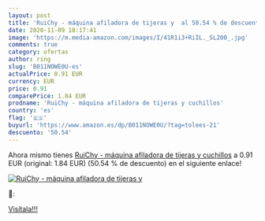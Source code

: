 ```yaml
---
layout: post
title: 'RuiChy - máquina afiladora de tijeras y  al 50.54 % de descuento'
date: 2020-11-09 18:17:41
image: 'https://m.media-amazon.com/images/I/41R1i3+RiIL._SL200_.jpg'
comments: true
category: ofertas
author: ring
slug: 'B011NOWE0U-es'
actualPrice: 0.91 EUR
currency: EUR
price: 0.91
comparePrice: 1.84 EUR
prodname: 'RuiChy - máquina afiladora de tijeras y cuchillos'
country: 'es'
flag: '🇪🇸'
buyurl: 'https://www.amazon.es/dp/B011NOWE0U/?tag=tolees-21'
descuento: '50.54'
---
```


Ahora mismo tienes [RuiChy - máquina afiladora de tijeras y cuchillos](https://www.amazon.es/dp/B011NOWE0U/?tag=tolees-21) a 0.91 EUR (original: 1.84 EUR) (50.54 %  de descuento) en el siguiente enlace!

[![RuiChy - máquina afiladora de tijeras y ](https://m.media-amazon.com/images/I/41R1i3+RiIL._SL200_.jpg)](https://www.amazon.es/dp/B011NOWE0U/?tag=tolees-21)

🔎:


[Visítala!!!](https://www.amazon.es/dp/B011NOWE0U/?tag=tolees-21)
